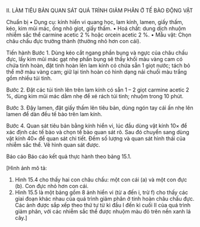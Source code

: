 II. LÀM TIÊU BẢN QUAN SÁT QUÁ TRÌNH GIẢM PHÂN Ở TẾ BÀO ĐỘNG VẬT

Chuẩn bị
• Dụng cụ: kính hiển vi quang học, lam kính, lamen, giấy thấm, kéo, kim mũi mác, ống nhỏ giọt, giấy thấm.
• Hoá chất: dung dịch nhuộm nhiễm sắc thể carmine acetic 2 % hoặc orcein acetic 2 %.
• Mẫu vật: Chọn châu chấu đực trưởng thành (thường nhỏ hơn con cái).

Tiến hành
Bước 1. Dùng kéo cắt ngang phần bụng và ngực của châu chấu đực, lấy kim mũi mác gạt nhẹ phần bụng sẽ thấy khối màu vàng cam có chứa tinh hoàn, đặt tinh hoàn lên lam kính có chứa sẵn 1 giọt nước; tách bỏ thể mỡ màu vàng cam; giữ lại tinh hoàn có hình dạng nải chuối màu trắng gồm nhiều túi tinh.

Bước 2. Đặt các túi tinh lên trên lam kính có sẵn 1 – 2 giọt carmine acetic 2 %, dùng kim mũi mác dằm nhẹ để xé rách túi tinh; nhuộm trong 10 phút.

Bước 3. Đậy lamen, đặt giấy thấm lên tiêu bản, dùng ngón tay cái ấn nhẹ lên lamen để dàn đều tế bào trên lam kính.

Bước 4. Quan sát tiêu bản bằng kính hiển vi, lúc đầu dùng vật kính 10× để xác định các tế bào và chọn tế bào quan sát rõ. Sau đó chuyển sang dùng vật kính 40× để quan sát chi tiết. Đếm số lượng và quan sát hình thái của nhiễm sắc thể. Vẽ hình quan sát được.

Báo cáo
Báo cáo kết quả thực hành theo bảng 15.1.

[Hình ảnh mô tả:
1. Hình 15.4 cho thấy hai con châu chấu: một con cái (a) và một con đực (b). Con đực nhỏ hơn con cái.
2. Hình 15.5 là một bảng gồm 8 ảnh hiển vi (từ a đến i, trừ f) cho thấy các giai đoạn khác nhau của quá trình giảm phân ở tinh hoàn châu chấu đực. Các ảnh được sắp xếp theo thứ tự từ kì đầu I đến kì cuối II của quá trình giảm phân, với các nhiễm sắc thể được nhuộm màu đỏ trên nền xanh lá cây.]